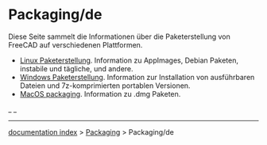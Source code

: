# Packaging/de
Diese Seite sammelt die Informationen über die Paketerstellung von FreeCAD auf verschiedenen Plattformen.

-   [Linux Paketerstellung](Linux_packaging/de.md). Information zu AppImages, Debian Paketen, instabile und tägliche, und andere.
-   [Windows Paketerstellung](Windows_packaging/de.md). Information zur Installation von ausführbaren Dateien und 7z-komprimierten portablen Versionen.
-   [MacOS packaging](MacOS_packaging.md). Information zu .dmg Paketen.


 

_ _

---
[documentation index](../README.md) > [Packaging](Category_Packaging.md) > Packaging/de
